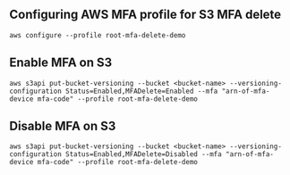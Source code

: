 ## Configuring AWS MFA profile for S3 MFA delete
```
aws configure --profile root-mfa-delete-demo
```

## Enable MFA on S3 
```
aws s3api put-bucket-versioning --bucket <bucket-name> --versioning-configuration Status=Enabled,MFADelete=Enabled --mfa "arn-of-mfa-device mfa-code" --profile root-mfa-delete-demo
```

## Disable MFA on S3
```
aws s3api put-bucket-versioning --bucket <bucket-name> --versioning-configuration Status=Enabled,MFADelete=Disabled --mfa "arn-of-mfa-device mfa-code" --profile root-mfa-delete-demo
```

